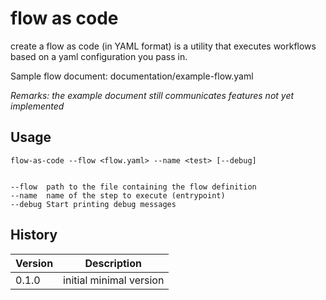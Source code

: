 # flow as code

create a flow as code (in YAML format) is a utility that executes
workflows based on a yaml configuration you pass in.

Sample flow document: documentation/example-flow.yaml

_Remarks: the example document still communicates features not yet implemented_

## Usage

    flow-as-code --flow <flow.yaml> --name <test> [--debug]
    
    
    --flow  path to the file containing the flow definition
    --name  name of the step to execute (entrypoint)
    --debug Start printing debug messages

## History

|Version|Description|
|---|---|
|0.1.0|initial minimal version|

